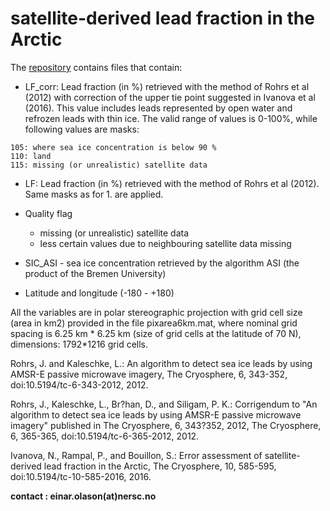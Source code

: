 # satellite-derived lead fraction in the Arctic

The [repository](https://ige-meom-opendap.univ-grenoble-alpes.fr/thredds/catalog/meomopendap/extract/SASIP/observations/satellite/lead-fraction/catalog.html) contains files that contain:

- LF_corr: Lead fraction (in %) retrieved with the method of Rohrs et al (2012) with correction of the upper tie point suggested in Ivanova et al (2016). This value includes leads represented by open water and refrozen leads with thin ice. The valid range of values is 0-100%, while following values are masks:
```
105: where sea ice concentration is below 90 %
110: land
115: missing (or unrealistic) satellite data
```
- LF: Lead fraction (in %) retrieved with the method of Rohrs et al (2012). Same masks as for 1. are applied.
- Quality flag

  - missing (or unrealistic) satellite data
  - less certain values due to neighbouring satellite data missing

- SIC_ASI - sea ice concentration retrieved by the algorithm ASI (the product of the Bremen University)
- Latitude and longitude (-180 - +180)


All the variables are in polar stereographic projection with grid cell size (area in km2) provided in the file pixarea6km.mat, where nominal grid spacing is 6.25 km * 6.25 km (size of grid cells at the latitude of 70 N), dimensions: 1792*1216 grid cells.



Rohrs, J. and Kaleschke, L.: An algorithm to detect sea ice leads by using AMSR-E passive microwave imagery, The Cryosphere, 6, 343-352, doi:10.5194/tc-6-343-2012, 2012.

Rohrs, J., Kaleschke, L., Br?han, D., and Siligam, P. K.: Corrigendum to "An algorithm to detect sea ice leads by using AMSR-E passive microwave imagery" published in The Cryosphere, 6, 343?352, 2012, The Cryosphere, 6, 365-365, doi:10.5194/tc-6-365-2012, 2012.

Ivanova, N., Rampal, P., and Bouillon, S.: Error assessment of satellite-derived lead fraction in the Arctic, The Cryosphere, 10, 585-595, doi:10.5194/tc-10-585-2016, 2016.

**contact : einar.olason(at)nersc.no**
